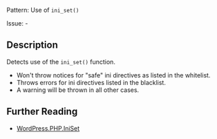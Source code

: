 Pattern: Use of `ini_set()`

Issue: -

## Description

Detects use of the `ini_set()` function.

- Won't throw notices for "safe" ini directives as listed in the whitelist.
- Throws errors for ini directives listed in the blacklist.
- A warning will be thrown in all other cases.

## Further Reading

* [WordPress.PHP.IniSet](https://github.com/WordPress/WordPress-Coding-Standards/blob/develop/WordPress/Sniffs/PHP/IniSetSniff.php)